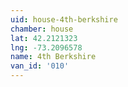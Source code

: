 ```yaml
---
uid: house-4th-berkshire
chamber: house
lat: 42.2121323
lng: -73.2096578
name: 4th Berkshire
van_id: '010'
---
```

